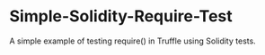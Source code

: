 # Simple-Solidity-Require-Test
A simple example of testing require() in Truffle using Solidity tests. 
